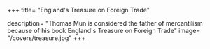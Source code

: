 +++
title=  "England's Treasure on Foreign Trade"

description=  "Thomas Mun is considered the father of mercantilism because of his book England's Treasure on Foreign Trade"
image=  "/covers/treasure.jpg"
+++
